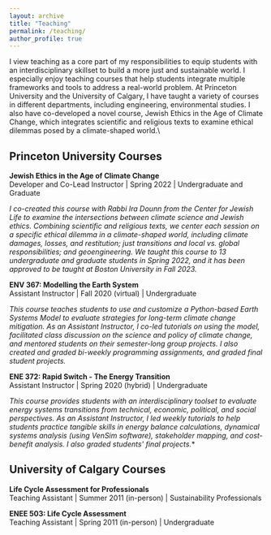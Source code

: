 ```yaml
---
layout: archive
title: "Teaching"
permalink: /teaching/
author_profile: true
---
```

I view teaching as a core part of my responsibilities to equip students with an interdisciplinary skillset to build a more just and sustainable world. I especially enjoy teaching courses that help students integrate multiple frameworks and tools to address a real-world problem. At Princeton University and the University of Calgary, I have taught a variety of courses in different departments, including engineering, environmental studies. I also have co-developed a novel course, Jewish Ethics in the Age of Climate Change, which integrates scientific and religious texts to examine ethical dilemmas posed by a climate-shaped world.\  

## Princeton University Courses

**Jewish Ethics in the Age of Climate Change**\
Developer and Co-Lead Instructor | Spring 2022 | Undergraduate and Graduate


*I co-created this course with Rabbi Ira Dounn from the Center for Jewish Life to examine the intersections between climate science and Jewish ethics. Combining scientific and religious texts, we center each session on a specific ethical dilemma in a climate-shaped world, including climate damages, losses, and restitution; just transitions and local vs. global responsibilities; and geoengineering. We taught this course to 13 undergraduate and graduate students in Spring 2022, and it has been approved to be taught at Boston University in Fall 2023.*

**ENV 367: Modelling the Earth System**\
Assistant Instructor | Fall 2020 (virtual) | Undergraduate

*This course teaches students to use and customize a Python-based Earth Systems Model to evaluate strategies for long-term climate change mitigation. As an Assistant Instructor, I co-led tutorials on using the model, facilitated class discussion on the science and policy of climate change, and mentored students on their semester-long group projects. I also created and graded bi-weekly programming assignments, and graded final student projects.* 

**ENE 372: Rapid Switch - The Energy Transition**\
Assistant Instructor | Spring 2020 (hybrid) | Undergraduate

*This course provides students with an interdisciplinary toolset to evaluate energy systems transitions from technical, economic, political, and social perspectives. As an Assistant Instructor, I led weekly tutorials to help students practice tangible skills in energy balance calculations, dynamical systems analysis (using VenSim software), stakeholder mapping, and cost-benefit analysis. I also graded students' final projects.**

## University of Calgary Courses

**Life Cycle Assessment for Professionals**\
Teaching Assistant | Summer 2011 (in-person) | Sustainability Professionals

**ENEE 503: Life Cycle Assessment**\
Teaching Assistant | Spring 2011 (in-person) | Undergraduate


